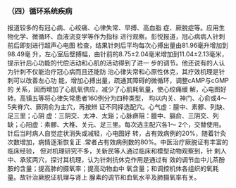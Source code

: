 ### （四）循环系统疾病

 报道较多的有冠心病、心绞痛、心律失常、早搏、高血脂 症、厥脱症等。应用生物化学、微循环、血液流变学等作为指标 进行观察。彭悦报道，冠心病病人针刺前后即刻进行超声心电图  检查，结果针刺后平均每次心搏出量由81.96毫升增加到98.49毫 升，左心室后壁搏幅，由针前的8.75±2.04毫米增加到11.04±2.13毫米，提示针后心功能的代偿活动和心肌的活动得到了进一  步的调节。他还说有的人认为针刺不仅能治疗冠心病而且还能防 治心律失常和心原性休克，其疗效机理是针刺可以改善左心功 能，增加心搏出量，疏通其障碍的微循环，调整cAMP与cGMP的 关系，因而增加了心肌氧供应，减少了心肌耗氧量，使心绞痛缓 解，心电图好转。高镇五等将心律失常患者160例分为四种类型，  均以内关、神门、心俞或4〜5夹脊穴、厥阴俞为主穴，再按辨  证不同择选配穴。心气虚：膻中、素髎、列缺、足三里；心阴 虚：三阴交、太冲、太谿；心脉痹阻：膻中、膈俞、三阴交、列 缺；心阳虚：素髎、大椎、关元、足三里。每次选主配穴各1〜 2个，交替使用。针后当时病人自觉症状消失或减轻，心电图好 转，占有效病例的20%，随着针灸次数增加，病情逐渐恢复正 .常者占有效病例数的80%。中医治疗厥脱证有丰富的临床经验， 但对机理研究不多，关新民等人通过临床和模型动物观察到，针  剌人中、承浆两穴，探讨其机理，认为针刺抗休克作用是通过有 效的调节血中儿茶酚胺的含量；提高肺的摄氧率；提高动物血中 氧含量；和调控机体各组织的氧耗量。故针治厥脱证机理与肾上  腺素的调节和血氧水平及肺摄氧率有关。